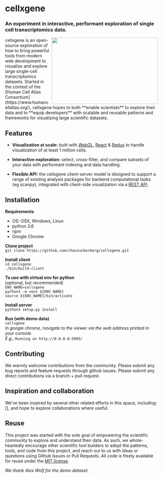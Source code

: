 # cellxgene

### An experiment in interactive, performant exploration of single cell transcriptomics data.

<img align="right" width="350" height="218" src="./example-dataset/cellxgene-demo.gif" pad="50px">
cellxgene is an open-source exploration of how to bring powerful tools from modern web development to visualize and explore large single-cell transcriptomics datasets.
Started in the context of the [Human Cell Atlas Consortium](https://www.humancellatlas.org/), cellxgene hopes to both **enable scientists** to explore their data and to **equip developers** with scalable and reusable patterns and frameworks for visualizing large scientific datasets.

## Features

* **Visualization at scale:** built with [WebGL](https://www.khronos.org/webgl/), [React](https://reactjs.org/) & [Redux](https://redux.js.org/) to handle visualization of at least 1 million cells.

* **Interactive exploration:** select, cross-filter, and compare subsets of your data with performant indexing and data handling.

* **Flexible API:** the cellxgene client-server model is designed to support a range of existing analysis packages for backend computational tasks (eg scanpy), integrated with client-side visualization via a [REST API](https://restfulapi.net/).


## Installation

**Requirements**
- OS: OSX, Windows, Linux
- python 3.6
- npm
- Google Chrome 

**Clone project**  
`git clone https://github.com/chanzuckerberg/cellxgene.git`  

**Install client**  
`cd cellxgene`  
`./bin/build-client`  

**To use with virtual env for python**  
(optional, but recommended)  
`ENV_NAME=cellxgene`  
`python3 -m venv ${ENV_NAME}`  
`source ${ENV_NAME}/bin/activate`  

**Install server**    
`python3 setup.py install`  

**Run (with demo data)**  
`cellxgene`  
*In google chrome, navigate to the viewer via the web address printed in your console.  
E.g.,* `Running on http://0.0.0.0:5005/`


## Contributing
We warmly welcome contributions from the community. Please submit any bug reports and feature requests through github issues. Please submit any direct contributions via a branch + pull request.

## Inspiration and collaboration
We’ve been inspired by several other related efforts in this space, including: [], and hope to explore collaborations where useful.

## Reuse
This project was started with the sole goal of empowering the scientific community to explore and understand their data. As such, we whole-heartedly encourage other scientific tool builders to adopt the patterns, tools, and code from this project, and reach out to us with ideas or questions using Github Issues or Pull Requests. All code is freely available for reuse under the [MIT license](https://opensource.org/licenses/MIT).

*We thank Alex Wolf for the demo dataset.*

